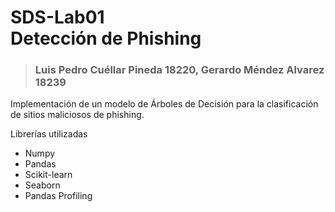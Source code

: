 # SDS-Lab01 <br> Detección de Phishing
> ### Luis Pedro Cuéllar Pineda 18220, Gerardo Méndez Alvarez 18239

Implementación de un modelo de Árboles de Decisión para la clasificación de sitios maliciosos de phishing.

Librerías utilizadas
* Numpy
* Pandas
* Scikit-learn
* Seaborn
* Pandas Profiling
